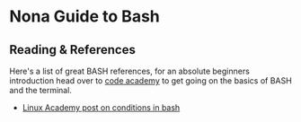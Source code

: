 # Nona Guide to Bash




## Reading & References
Here's a list of great BASH references, for an absolute beginners introduction head over to [code academy](https://www.codecademy.com/) to get going on the basics of BASH and the terminal.


* [Linux Academy post on conditions in bash ](https://linuxacademy.com/blog/linux/conditions-in-bash-scripting-if-statements/)